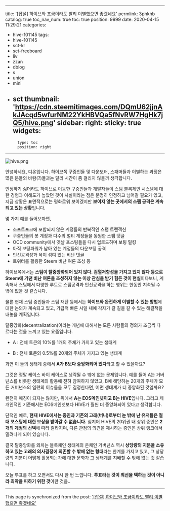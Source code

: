 
---
title: '[잡설] 하이브와 조금이라도 빨리 이별했으면 좋겠네요'
permlink: 3phkhb
catalog: true
toc_nav_num: true
toc: true
position: 9999
date: 2020-04-15 11:29:21
categories:
- hive-101145
tags:
- hive-101145
- sct-kr
- sct-freeboard
- liv
- zzan
- dblog
- s
- union
- mini
- sct
thumbnail: 'https://cdn.steemitimages.com/DQmU62jjnAkJAcqd5wfurNM22YkHBVQa5fNvRW7HgHk7jQ5/hive.png'
sidebar:
    right:
        sticky: true
widgets:
    -
        type: toc
        position: right
---


![hive.png](https://cdn.steemitimages.com/DQmU62jjnAkJAcqd5wfurNM22YkHBVQa5fNvRW7HgHk7jQ5/hive.png)

안녕하세요, 디온입니다. 하이브쪽 구증인들 및 다운보터, 스패머들과 이별하는 과정은 많은 분들의 바람(?)들과는 달리 시간이 좀 걸리지 않을까 생각합니다.

인정하기 싫더라도 하이브로 이동한 구증인들과 개발자들이 스팀 블록체인 시스템에 대한 경험과 이해도가 높았던 것이 사실이라는 점은 분명히 인정하고 넘어갈 필요가 있고, 지금 상황은 표면적으로는 평화로워 보이겠지만 **보이지 않는 곳에서의 스팸 공격은 계속되고 있는 상황**입니다.

몇 가지 예를 들어보자면,

- 소프트포크에 포함되지 않은 계정들의 반복적인 스팸 트랜잭션
- 구증인들의 봇 계정과 다수의 멀티 계정들을 동원한 스팸 댓글
- OCD community에서 옛날 포스팅들을 다시 업로드하며 보팅 밀킹
- 아직 보팅파워가 남아 있는 계정들의 다운보팅 공격
- 인신공격성과 욕이 섞여 있는 비난 댓글
- 트위터를 활용한 Steem 비난 여론 조성 등

하이브쪽에서는 **스팀이 탈중앙화되어 있지 않다. 검열저항성을 가지고 있지 않다 등으로 Steem에 기댄 비난 여론을 조성하지 않는 이상 관심을 받기 힘든 것이 현실**이다보니, 계속해서 스팀에서 다양한 루트로 스팸공격과 인신공격을 하는 행위는 한동안 지속될 수 밖에 없을 것 같습니다.

물론 현재 스팀 증인들과 스팀 재단 등에서는 **하이브와 완전하게 이별할 수 있는 방법**에 대한 논의가 계속되고 있고, 가급적 빠른 시일 내에 각자가 갈 길을 갈 수 있는 해결책을 내놓을 계획입니다.

탈중앙화(decentralization)이라는 개념에 대해서는 모든 사람들의 정의가 조금씩 다르다는 것을 느끼고 있는 요즘입니다. 

- A : 전체 토큰의 10%를 1개의 주체가 가지고 있는 생태계

- B : 전체 토큰의 0.5%를 20개의 주체가 가지고 있는 생태계

과연 이 둘의 생태계 중에서 **A가 B보다 중앙화되어 있다**라고 할 수 있을까요? 

그것은 정말 케이스 바이 케이스로 생각될 수 밖에 없는 문제입니다. 예를 들어 A는 거버넌스를 비롯한 생태계의 활동에 전혀 참여하지 않았고, B에 해당하는 20개의 주체가 모든 거버넌스의 일련의 이슈들을 모두 결정한다면, 어떤 생태계가 더 중앙화된 것일까요?

완전히 매칭이 되지는 않지만, 위에서 **A는 EOS메인넷이고 B는 HIVE**입니다. 그리고 제 개인적인 기준에서는 EOS메인넷보다 HIVE가 훨씬 더 중앙화되어 있다고 생각합니다.

단적인 예로, **현재 HIVE에서는 증인과 기존의 고래(버니)로부터 눈 밖에 난 유저들은 절대 포스팅에 대한 보상을 받아갈 수 없습니다.** 심지어 HIVE의 20위권 내 상위 증인은 **2개의 계정의 선택**에 따라 갈라지며, 다른 관점의 의견을 제시하는 증인은 상위 랭크에서 밀려나게 되어 있습니다.

결국 탈중앙화를 외치는 블록체인 생태계의 온체인 거버넌스 역시 **상당량의 지분을 소유하고 있는 고래의 의사결정에 의존할 수 밖에 없는 형태**라는 한계를 가지고 있고, 그 상당량의 지분이 어떻게 활용되는가에 대한 문화가 그 생태계를 지배할 수 밖에 없는 것 같습니다.

오늘 투표를 하고 오면서도 다시 한 번 느낍니다. **투표라는 것이 최선을 택하는 것이 아니라 최악을 피하기 위한 것**이란 것을..

- - -

This page is synchronized from the post: ['[잡설] 하이브와 조금이라도 빨리 이별했으면 좋겠네요'](https://steemit.com/@donekim/3phkhb)
